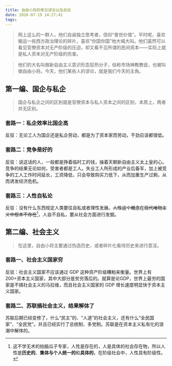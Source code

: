 ```yaml
---
title: 自由小将的常见谬论以及反驳
date: 2016-07-19 14:27:41
tags: 
---
```


>网上这么的一群人，他们自谕独立思考者，信仰“普世价值”。平时呢，喜欢搬运一些西方政治理论的碎片，喜欢“你国你国”地大喊大叫。他们虽然可以看见官僚资本对无产阶级的压迫，却又看不见所谓的民间资本——实际上就是私人资本对无产阶级的伤害。

>他们的大名叫做新自由主义意识形态狂热分子，俗称市场神教教徒，也被叫做自由小将。今天，他们某些人的谬论，就是我们今天的主角。

## 第一编、国企与私企 ##

>国企与私企之间的区别就是官僚资本与私人资本之间的区别，本质上，两者并无区别。

### 套路一：私企效率比国企高 ###

 反驳：无论工人为国企还是私企劳动，都是为了资本家而劳动，干劲应该都很低。

### 套路二：竞争是好的 ###

 反驳：说这话的人，一般都是挣着临时工的钱，操着天朝新自由主义太上皇的心。竞争的结果无论如何，受害者都是工人。失业工人所形成的产业后备军，加上被竞争的工人工作时间延长，工资降低，只会导致购买力低下，从而加重生产过剩，从而诱发经济危机。

### 套路三：人性自私论 ###

 反驳：没有什么东西规定人类要往自私或者理性发展。~~人性这个概念在现代唯物主义中根本不存在~~[^1]，人自不自私，要从社会方面进行发掘。

## 第二编、社会主义 ##

>在这里，自由小将主要通过伪造历史，或者碎片化看待历史来进行意淫。

### 套路一、社会主义国家穷 ###

 反驳：社会主义国家不应该通过 GDP 这种资产阶级糟粕来衡量。世界上有200+资本主义国家，其中大部分是贫穷落后的。就算是论GDP，世界上最穷的国家是不搞社会主义的马拉维，而且社会主义国家的 GDP 增长速度明显快于资本主义国家。

### 套路二、苏联搞社会主义，结果解体了 ###

 苏联后期已经变修了，什么“民主”的、“人道”的社会主义，还有什么“全民国家”、“全民党”。并且已经实行了总统制、多党制。苏联是在资本主义私有化的浪潮中解体的。

[^1]: 这不学无术的拍脑瓜子专家，人性是存在的，人是具体的社会存在物，所以人性是**历史的**、**集体与个人统一的**和**具体的**，在阶级社会中，人性具有阶级性。
